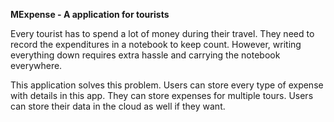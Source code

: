 **MExpense -  A application for tourists**

Every tourist has to spend a lot of money during their travel. They need to record the expenditures in a notebook to keep count. However, writing everything down requires extra hassle and carrying the notebook everywhere.

This application solves this problem. Users can store every type of expense with details in this app. They can store expenses for multiple tours. Users can store their data in the cloud as well if they want.
